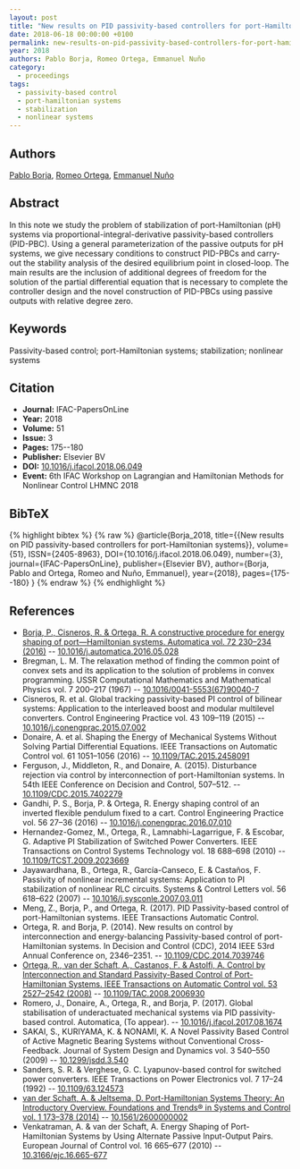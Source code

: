 ```yaml
---
layout: post
title: "New results on PID passivity-based controllers for port-Hamiltonian systems"
date: 2018-06-18 00:00:00 +0100
permalink: new-results-on-pid-passivity-based-controllers-for-port-hamiltonian-systems
year: 2018
authors: Pablo Borja, Romeo Ortega, Emmanuel Nuño
category:
  - proceedings
tags:
  - passivity-based control
  - port-hamiltonian systems
  - stabilization
  - nonlinear systems
---
```

 
## Authors
[Pablo Borja](authors/luis_pablo_borja), [Romeo Ortega](authors/romeo_ortega), [Emmanuel Nuño](authors/emmanuel_nuno)
 
## Abstract
In this note we study the problem of stabilization of port-Hamiltonian (pH) systems via proportional-integral-derivative passivity-based controllers (PID-PBC). Using a general parameterization of the passive outputs for pH systems, we give necessary conditions to construct PID-PBCs and carry-out the stability analysis of the desired equilibrium point in closed-loop. The main results are the inclusion of additional degrees of freedom for the solution of the partial differential equation that is necessary to complete the controller design and the novel construction of PID-PBCs using passive outputs with relative degree zero.
 
## Keywords
Passivity-based control; port-Hamiltonian systems; stabilization; nonlinear systems
 
## Citation
- **Journal:** IFAC-PapersOnLine
- **Year:** 2018
- **Volume:** 51
- **Issue:** 3
- **Pages:** 175--180
- **Publisher:** Elsevier BV
- **DOI:** [10.1016/j.ifacol.2018.06.049](https://doi.org/10.1016/j.ifacol.2018.06.049)
- **Event:** 6th IFAC Workshop on Lagrangian and Hamiltonian Methods for Nonlinear Control LHMNC 2018
 
## BibTeX
{% highlight bibtex %}
{% raw %}
@article{Borja_2018,
  title={{New results on PID passivity-based controllers for port-Hamiltonian systems}},
  volume={51},
  ISSN={2405-8963},
  DOI={10.1016/j.ifacol.2018.06.049},
  number={3},
  journal={IFAC-PapersOnLine},
  publisher={Elsevier BV},
  author={Borja, Pablo and Ortega, Romeo and Nuño, Emmanuel},
  year={2018},
  pages={175--180}
}
{% endraw %}
{% endhighlight %}
 
## References
- [Borja, P., Cisneros, R. & Ortega, R. A constructive procedure for energy shaping of port—Hamiltonian systems. Automatica vol. 72 230–234 (2016)](a-constructive-procedure-for-energy-shaping-of-port-hamiltonian-systems) -- [10.1016/j.automatica.2016.05.028](https://doi.org/10.1016/j.automatica.2016.05.028)
- Bregman, L. M. The relaxation method of finding the common point of convex sets and its application to the solution of problems in convex programming. USSR Computational Mathematics and Mathematical Physics vol. 7 200–217 (1967) -- [10.1016/0041-5553(67)90040-7](https://doi.org/10.1016/0041-5553(67)90040-7)
- Cisneros, R. et al. Global tracking passivity-based PI control of bilinear systems: Application to the interleaved boost and modular multilevel converters. Control Engineering Practice vol. 43 109–119 (2015) -- [10.1016/j.conengprac.2015.07.002](https://doi.org/10.1016/j.conengprac.2015.07.002)
- Donaire, A. et al. Shaping the Energy of Mechanical Systems Without Solving Partial Differential Equations. IEEE Transactions on Automatic Control vol. 61 1051–1056 (2016) -- [10.1109/TAC.2015.2458091](https://doi.org/10.1109/TAC.2015.2458091)
- Ferguson, J., Middleton, R., and Donaire, A. (2015). Disturbance rejection via control by interconnection of port-Hamiltonian systems. In 54th IEEE Conference on Decision and Control, 507–512. -- [10.1109/CDC.2015.7402279](https://doi.org/10.1109/CDC.2015.7402279)
- Gandhi, P. S., Borja, P. & Ortega, R. Energy shaping control of an inverted flexible pendulum fixed to a cart. Control Engineering Practice vol. 56 27–36 (2016) -- [10.1016/j.conengprac.2016.07.010](https://doi.org/10.1016/j.conengprac.2016.07.010)
- Hernandez-Gomez, M., Ortega, R., Lamnabhi-Lagarrigue, F. & Escobar, G. Adaptive PI Stabilization of Switched Power Converters. IEEE Transactions on Control Systems Technology vol. 18 688–698 (2010) -- [10.1109/TCST.2009.2023669](https://doi.org/10.1109/TCST.2009.2023669)
- Jayawardhana, B., Ortega, R., García-Canseco, E. & Castaños, F. Passivity of nonlinear incremental systems: Application to PI stabilization of nonlinear RLC circuits. Systems &amp; Control Letters vol. 56 618–622 (2007) -- [10.1016/j.sysconle.2007.03.011](https://doi.org/10.1016/j.sysconle.2007.03.011)
- Meng, Z., Borja, P., and Ortega, R. (2017). PID Passivity-based control of port-Hamiltonian systems. IEEE Transactions Automatic Control.
- Ortega, R. and Borja, P. (2014). New results on control by interconnection and energy-balancing Passivity-based control of port-Hamiltonian systems. In Decision and Control (CDC), 2014 IEEE 53rd Annual Conference on, 2346–2351. -- [10.1109/CDC.2014.7039746](https://doi.org/10.1109/CDC.2014.7039746)
- [Ortega, R., van der Schaft, A., Castanos, F. & Astolfi, A. Control by Interconnection and Standard Passivity-Based Control of Port-Hamiltonian Systems. IEEE Transactions on Automatic Control vol. 53 2527–2542 (2008)](control-by-interconnection-and-standard-passivity-based-control-of-port-hamiltonian-systems) -- [10.1109/TAC.2008.2006930](https://doi.org/10.1109/TAC.2008.2006930)
- Romero, J., Donaire, A., Ortega, R., and Borja, P. (2017). Global stabilisation of underactuated mechanical systems via PID passivity-based control. Automatica, (To appear). -- [10.1016/j.ifacol.2017.08.1674](https://doi.org/10.1016/j.ifacol.2017.08.1674)
- SAKAI, S., KURIYAMA, K. & NONAMI, K. A Novel Passivity Based Control of Active Magnetic Bearing Systems without Conventional Cross-Feedback. Journal of System Design and Dynamics vol. 3 540–550 (2009) -- [10.1299/jsdd.3.540](https://doi.org/10.1299/jsdd.3.540)
- Sanders, S. R. & Verghese, G. C. Lyapunov-based control for switched power converters. IEEE Transactions on Power Electronics vol. 7 17–24 (1992) -- [10.1109/63.124573](https://doi.org/10.1109/63.124573)
- [van der Schaft, A. & Jeltsema, D. Port-Hamiltonian Systems Theory: An Introductory Overview. Foundations and Trends® in Systems and Control vol. 1 173–378 (2014)](port-hamiltonian-systems-theory-an-introductory-overview-journal) -- [10.1561/2600000002](https://doi.org/10.1561/2600000002)
- Venkatraman, A. & van der Schaft, A. Energy Shaping of Port-Hamiltonian Systems by Using Alternate Passive Input-Output Pairs. European Journal of Control vol. 16 665–677 (2010) -- [10.3166/ejc.16.665-677](https://doi.org/10.3166/ejc.16.665-677)

